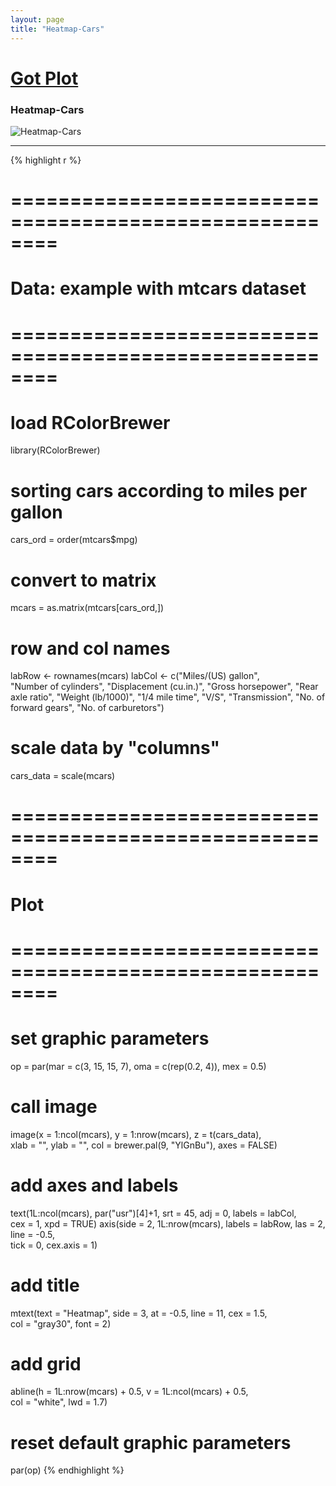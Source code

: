 ```yaml
---
layout: page
title: "Heatmap-Cars"
---
```


# [Got Plot](/gotplot) 

### Heatmap-Cars 

![Heatmap-Cars](../images/heatmap-cars.png) 

-----

{% highlight r %} 
# ======================================================== 
# Data: example with mtcars dataset 
# ======================================================== 
# load RColorBrewer 
library(RColorBrewer) 
 
# sorting cars according to miles per gallon 
cars_ord = order(mtcars$mpg) 
 
# convert to matrix 
mcars = as.matrix(mtcars[cars_ord,]) 
 
# row and col names 
labRow <- rownames(mcars) 
labCol <- c("Miles/(US) gallon",  
            "Number of cylinders", 
            "Displacement (cu.in.)", 
            "Gross horsepower", 
            "Rear axle ratio", 
            "Weight (lb/1000)", 
            "1/4 mile time", 
            "V/S", 
            "Transmission", 
            "No. of forward gears", 
            "No. of carburetors") 
 
# scale data by "columns" 
cars_data = scale(mcars)  
 
 
# ======================================================== 
# Plot 
# ======================================================== 
# set graphic parameters 
op = par(mar = c(3, 15, 15, 7), oma = c(rep(0.2, 4)), mex = 0.5) 
# call image 
image(x = 1:ncol(mcars), y = 1:nrow(mcars), z = t(cars_data),  
      xlab = "", ylab = "", col = brewer.pal(9, "YlGnBu"), axes = FALSE) 
# add axes and labels 
text(1L:ncol(mcars), par("usr")[4]+1, srt = 45, adj = 0, labels = labCol,  
     cex = 1, xpd = TRUE) 
axis(side = 2, 1L:nrow(mcars), labels = labRow, las = 2, line = -0.5,  
     tick = 0, cex.axis = 1) 
# add title 
mtext(text = "Heatmap", side = 3, at = -0.5, line = 11, cex = 1.5,  
      col = "gray30", font = 2) 
# add grid 
abline(h = 1L:nrow(mcars) + 0.5, v = 1L:ncol(mcars) + 0.5,  
       col = "white", lwd = 1.7) 
# reset default graphic parameters 
par(op) 
{% endhighlight %} 
